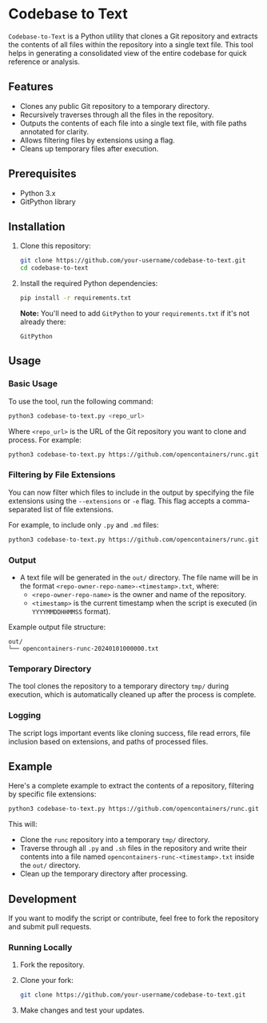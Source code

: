 # Codebase to Text

`Codebase-to-Text` is a Python utility that clones a Git repository and extracts the contents of all files within the repository into a single text file. This tool helps in generating a consolidated view of the entire codebase for quick reference or analysis.

## Features

- Clones any public Git repository to a temporary directory.
- Recursively traverses through all the files in the repository.
- Outputs the contents of each file into a single text file, with file paths annotated for clarity.
- Allows filtering files by extensions using a flag.
- Cleans up temporary files after execution.

## Prerequisites

- Python 3.x
- GitPython library

## Installation

1. Clone this repository:

   ```bash
   git clone https://github.com/your-username/codebase-to-text.git
   cd codebase-to-text
   ```

2. Install the required Python dependencies:

   ```bash
   pip install -r requirements.txt
   ```

   **Note:** You'll need to add `GitPython` to your `requirements.txt` if it's not already there:

   ```
   GitPython
   ```

## Usage

### Basic Usage

To use the tool, run the following command:

```bash
python3 codebase-to-text.py <repo_url>
```

Where `<repo_url>` is the URL of the Git repository you want to clone and process. For example:

```bash
python3 codebase-to-text.py https://github.com/opencontainers/runc.git
```

### Filtering by File Extensions

You can now filter which files to include in the output by specifying the file extensions using the `--extensions` or `-e` flag. This flag accepts a comma-separated list of file extensions.

For example, to include only `.py` and `.md` files:

```bash
python3 codebase-to-text.py https://github.com/opencontainers/runc.git --extensions .py,.md
```

### Output

- A text file will be generated in the `out/` directory. The file name will be in the format `<repo-owner-repo-name>-<timestamp>.txt`, where:
  - `<repo-owner-repo-name>` is the owner and name of the repository.
  - `<timestamp>` is the current timestamp when the script is executed (in `YYYYMMDDHHMMSS` format).

Example output file structure:

```
out/
└── opencontainers-runc-20240101000000.txt
```

### Temporary Directory

The tool clones the repository to a temporary directory `tmp/` during execution, which is automatically cleaned up after the process is complete.

### Logging

The script logs important events like cloning success, file read errors, file inclusion based on extensions, and paths of processed files.

## Example

Here's a complete example to extract the contents of a repository, filtering by specific file extensions:

```bash
python3 codebase-to-text.py https://github.com/opencontainers/runc.git --extensions .py,.sh
```

This will:
- Clone the `runc` repository into a temporary `tmp/` directory.
- Traverse through all `.py` and `.sh` files in the repository and write their contents into a file named `opencontainers-runc-<timestamp>.txt` inside the `out/` directory.
- Clean up the temporary directory after processing.

## Development

If you want to modify the script or contribute, feel free to fork the repository and submit pull requests.

### Running Locally

1. Fork the repository.
2. Clone your fork:

   ```bash
   git clone https://github.com/your-username/codebase-to-text.git
   ```

3. Make changes and test your updates.
